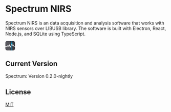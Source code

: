 # Spectrum NIRS

Spectrum NIRS is an data acquisition and analysis software that works with NIRS sensors over LIBUSB library. The software is built with Electron, React, Node.js, and SQLite using TypeScript.

<img src="https://github.com/sadrakhosravi/spectrumNIRS/blob/main/assets/img/Logo.png?raw=true" alt="Spectrum Software" title="Spectrum" align="center" />

## Current Version

Spectrum: Version 0.2.0-nightly

## License

[MIT](https://choosealicense.com/licenses/mit/)
